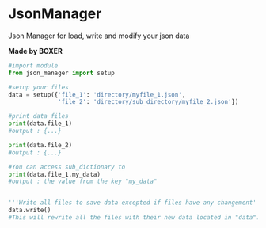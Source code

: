 # JsonManager
 Json Manager for load, write and modify your json data


__Made by BOXER__


```python
#import module
from json_manager import setup

#setup your files
data = setup({'file_1': 'directory/myfile_1.json',
              'file_2': 'directory/sub_directory/myfile_2.json'})

#print data files
print(data.file_1)
#output : {...}

print(data.file_2)
#output : {...}

#You can access sub_dictionary to
print(data.file_1.my_data)
#output : the value from the key "my_data"


'''Write all files to save data excepted if files have any changement'''
data.write()
#This will rewrite all the files with their new data located in "data".
```
